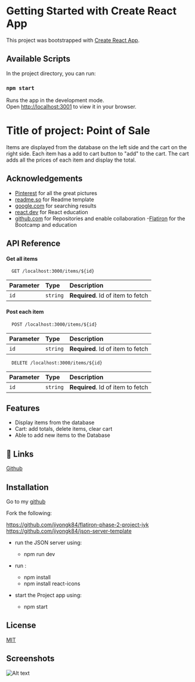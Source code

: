 # Getting Started with Create React App

This project was bootstrapped with [Create React App](https://github.com/facebook/create-react-app).

## Available Scripts

In the project directory, you can run:

### `npm start`

Runs the app in the development mode.\
Open [http://localhost:3001](http://localhost:3001) to view it in your browser.


# Title of project: Point of Sale

Items are displayed from the database on the left side and the cart on the right side. Each item has a add to cart button to "add" to the cart. The cart adds all the prices of each item and display the total. 


## Acknowledgements

 - [Pinterest](https://pinterest.com) for all the great pictures
 - [readme.so](https://readme.so) for Readme template
 - [google.com](https://www.google.com) for searching results 
 - [react.dev](https://react.dev/) for React education
 - [github.com](https://www.github.com) for Repositories and enable collaboration
 -[Flatiron](https://www.flatironschool.com) for the Bootcamp and education


## API Reference

#### Get all items

```http
  GET /localhost:3000/items/${id}
```

| Parameter | Type     | Description                       |
| :-------- | :------- | :-------------------------------- |
| `id`      | `string` | **Required**. Id of item to fetch |


#### Post each item

```http
  POST /localhost:3000/items/${id}
```

| Parameter | Type     | Description                       |
| :-------- | :------- | :-------------------------------- |
| `id`      | `string` | **Required**. Id of item to fetch |

```http
  DELETE /localhost:3000/items/${id}
```

| Parameter | Type     | Description                       |
| :-------- | :------- | :-------------------------------- |
| `id`      | `string` | **Required**. Id of item to fetch |



## Features

- Display items from the database
- Cart: add totals, delete items, clear cart
- Able to add new items to the Database


## 🔗 Links
[Github](https://github.com/jiyongk84)


## Installation
Go to my [github](https://github.com/jiyongk84)

Fork the following:

https://github.com/jiyongk84/flatiron-phase-2-project-jyk 
https://github.com/jiyongk84/json-server-template

- run the JSON server using:

    - npm run dev 

- run :
    - npm install
    - npm install react-icons 


- start the Project app using:
    - npm start
## License

[MIT](https://choosealicense.com/licenses/mit/)


## Screenshots

![Alt text](image.png)

